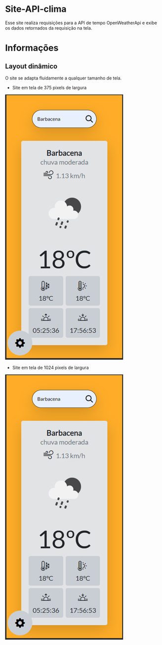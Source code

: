 # Site-API-clima

Esse site realiza requisições para a API de tempo OpenWeatherApi e exibe os dados retornados da requisição na tela.

# Informações

## Layout dinâmico

O site se adapta fluidamente a qualquer tamanho de tela.

- Site em tela de 375 pixels de largura
  
<img src="/assets/app-tela-375px.png">

- Site em tela de 1024 pixels de largura

<img src="/assets/app-tela-375px.png">
